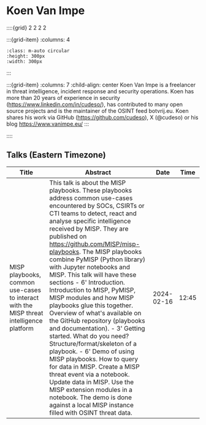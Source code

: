 # Koen Van Impe

::::{grid} 2 2 2 2

:::{grid-item}
:columns: 4

```{image} ../images/speakers/KoenVanImpe.png
:class: m-auto circular
:height: 300px
:width: 300px
```

:::

:::{grid-item}
:columns: 7
:child-align: center
Koen Van Impe is a freelancer in threat intelligence, incident response and security operations. Koen has more than 20 years of experience in security (https://www.linkedin.com/in/cudeso/), has contributed to many open source projects and is the maintainer of the OSINT feed botvrij.eu. Koen shares his work via GitHub (https://github.com/cudeso), X (@cudeso) or his blog https://www.vanimpe.eu/
:::

::::

## Talks (Eastern Timezone)

| Title | Abstract | Date | Time |
| ----- | -------- | ---- | ---- |
| MISP playbooks, common use-cases to interact with the MISP threat intelligence platform | This talk is about the MISP playbooks. These playbooks address common use-cases encountered by SOCs, CSIRTs or CTI teams to detect, react and analyse specific intelligence received by MISP. They are published on https://github.com/MISP/misp-playbooks. The MISP playbooks combine PyMISP (Python library) with Jupyter notebooks and MISP. This talk will have these sections - 6' Introduction. Introduction to MISP, PyMISP, MISP modules and how MISP playbooks glue this together. Overview of what's available on the GitHub repository (playbooks and documentation). - 3' Getting started. What do you need? Structure/format/skeleton of a playbook. - 6' Demo of using MISP playbooks. How to query for data in MISP. Create a MISP threat event via a notebook. Update data in MISP. Use the MISP extension modules in a notebook. The demo is done against a local MISP instance filled with OSINT threat data. | 2024-02-16 | 12:45 |

